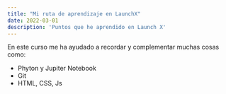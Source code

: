 ```yaml
---
title: "Mi ruta de aprendizaje en LaunchX"
date: 2022-03-01
description: 'Puntos que he aprendido en Launch X'
---
```


En este curso me ha ayudado a recordar y complementar muchas cosas como:
- Phyton y Jupiter Notebook
- Git
- HTML, CSS, Js
